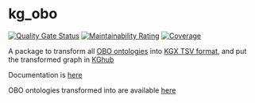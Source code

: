 # kg_obo

[![Quality Gate Status](https://sonarcloud.io/api/project_badges/measure?project=Knowledge-Graph-Hub_kg-obo&metric=alert_status)](https://sonarcloud.io/dashboard?id=Knowledge-Graph-Hub_kg-obo)
[![Maintainability Rating](https://sonarcloud.io/api/project_badges/measure?project=Knowledge-Graph-Hub_kg-obo&metric=sqale_rating)](https://sonarcloud.io/dashboard?id=Knowledge-Graph-Hub_kg-obo)
[![Coverage](https://sonarcloud.io/api/project_badges/measure?project=Knowledge-Graph-Hub_kg-obo&metric=coverage)](https://sonarcloud.io/dashboard?id=Knowledge-Graph-Hub_kg-obo)

A package to transform all [OBO ontologies](http://obofoundry.org/) into [KGX TSV format](https://github.com/biolink/kgx/blob/master/specification/kgx-format.md), and put the transformed graph in [KGhub](http://kg-hub.berkeleybop.io/index.html)

Documentation is [here](https://knowledge-graph-hub.github.io/kg-obo/getting_started.html)

OBO ontologies transformed into are available [here](https://kg-hub.berkeleybop.io/kg-obo/)
